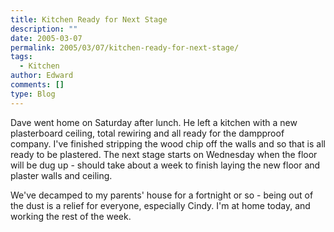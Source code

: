 ```yaml
---
title: Kitchen Ready for Next Stage
description: ""
date: 2005-03-07
permalink: 2005/03/07/kitchen-ready-for-next-stage/
tags:
  - Kitchen
author: Edward
comments: []
type: Blog
---
```


Dave went home on Saturday after lunch. He left a kitchen with a new
plasterboard ceiling, total rewiring and all ready for the dampproof
company. I\'ve finished stripping the wood chip off the walls and so
that is all ready to be plastered. The next stage starts on Wednesday
when the floor will be dug up - should take about a week to finish
laying the new floor and plaster walls and ceiling.

We\'ve decamped to my parents\' house for a fortnight or so - being out
of the dust is a relief for everyone, especially Cindy. I\'m at home
today, and working the rest of the week.

